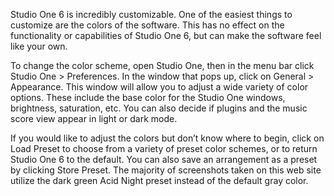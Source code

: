 Studio One 6 is incredibly customizable. One of the easiest things to customize are the colors of the software. This has no effect on the functionality or capabilities of Studio One 6, but can make the software feel like your own.

To change the color scheme, open Studio One, then in the menu bar click Studio One > Preferences. In the window that pops up, click on General > Appearance. This window will allow you to adjust a wide variety of color options. These include the base color for the Studio One windows, brightness, saturation, etc. You can also decide if plugins and the music score view appear in light or dark mode.

If you would like to adjust the colors but don’t know where to begin, click on Load Preset to choose from a variety of preset color schemes, or to return Studio One 6 to the default. You can also save an arrangement as a preset by clicking Store Preset. The majority of screenshots taken on this web site utilize the dark green Acid Night preset instead of the default gray color.
